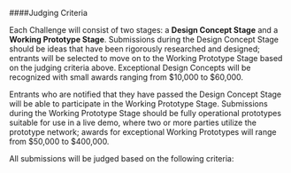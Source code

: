 ####Judging Criteria

Each Challenge will consist of two stages: a **Design Concept Stage** and a **Working Prototype Stage**. Submissions during the Design Concept Stage should be ideas that have been rigorously researched and designed; entrants will be selected to move on to the Working Prototype Stage based on the judging criteria above. Exceptional Design Concepts will be recognized with small awards ranging from $10,000 to $60,000.

Entrants who are notified that they have passed the Design Concept Stage will be able to participate in the Working Prototype Stage. Submissions during the Working Prototype Stage should be fully operational prototypes suitable for use in a live demo, where two or more parties utilize the prototype network; awards for exceptional Working Prototypes will range from $50,000 to $400,000.

All submissions will be judged based on the following criteria:
